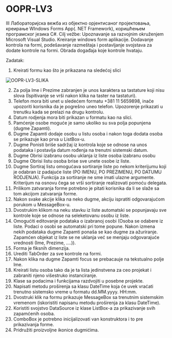 # OOPR-LV3
III Лабораторијска вежба из објектно орјентисаног пројектовања, креирање WIndows Forms App(. NET Framework), коришћењем програмског језика C#.
Cilj vežbe:
Upoznavanje sa razvojnim okruženjem Microsoft Visual Studio. Kreiranje windows form aplikacije. Dodavanje kontrola na 
formi, podešavanje razmeštaja i postavljanje svojstava za dodate kontrole na formi. Obrada događaja koje kontrole hvataju.

Zadatak:
1. Kreirati formu kao što je prikazana na sledećoj slici

![OOPR-LV3-SLIKA](https://user-images.githubusercontent.com/107811123/233790633-fe13c6bb-3d63-4198-a35d-b593e28a510b.png)


2. Za polja Ime i Prezime zabranjen je unos karaktera sa tastature koji nisu slova (Ispitivanje se vrši nakon klika na taster 
na tastaturi).
3. Telefon mora biti unet u sledećem formatu +381 11 5659898, inače upozoriti korisnika da je pogrešno uneo telefon.
Upozorenje prikazati u trenutku kada se prelazi na drugu kontrolu.
4. Datum rodjenja mora biti prikazan u formatu kao na slici.
5. Pamćenje osobe moguće je samo ukoliko su sva polja popunjena (dugme Zapamti).
6. Dugme Zapamti dodaje osobu u listu osoba i nakon toga dodata osoba se prikazuje kao prva u ListBox-u.
7. Dugme Ponisti briše sadržaj iz kontrola koje se odnose na unos podataka i postavlja datum rođenja na trenutni sistemski 
datum.
8. Dugme Obrisi izabranu osobu uklanja iz liste osoba izabranu osobu
9. Dugme Obrisi listu osoba brise sve unete osobe iz liste.
10. Dugme Sortiraj listu omogućava sortiranje liste po nekom kriterijumu koji je odabran iz padajuće liste (PO IMENU, PO 
PREZIMENU, PO DATUMU RODJENJA). Funkcija za sortiranje ne sme imati ulazne argumente. Kriterijum na osnovu 
čega se vrši sortiranje realizovati pomoću delegata.
11. Prilikom zatvaranja forme potrebno je pitati korisnika da li se slaže sa tom akcijom zatvaranja forme.
12. Nakon svake akcije klika na neko dugme, akciju ispratiti odgovarajućom porukom u MessageBox-u.
13. Dvostrukim klikom na neku stavku iz liste automatski se popunjavaju sve kontrole koje se odnose na seleketovanu osobu 
iz liste.
14. Omogućiti editovanje podataka o izabranoj osobi (Osoba se odabere iz liste. Podaci o osobi se automatski pri tome 
popune. Nakon izmena nekih podataka dugme Zapamti ponaša se kao dugme za ažuriranje. Zapamćen objekat iz liste se 
ne uklanja već se menjaju odgovarajuće vrednosti (Ime, Prezime, ....)).
15. Forma je fiksnih dimenzija.
16. Urediti TabOrder za sve kontrole na formi.
17. Nakon klika na dugme Zapamti focus se prebacauje na tekstualno polje Ime.
18. Kreirati listu osoba tako da je ta lista jedinstvena za ceo projekat i zabraniti njeno višestruko instanciranje.
19. Klase sa podacima i funkcijama razdvojiti u posebne projekte.
20. Napisati metodu proširenja sa klasu DateTime koja će uvek vraćati trenutno sistemsko vreme u formatu dd.MM.yyyy. 
HH:mm.
21. Dvostruki klik na formu prikazuje MessageBox sa trenutnim sistemskim vremenom (iskoristiti napisanu metodu 
proširenja za klasu DateTime).
22. Koristiti svojstvo DataSource iz klase ListBox-a za prikazivanje svih zapamćenih osoba.
23. ComboBox je potrebno inicijalizovati van konstruktora i to pre prikazivanja forme.
24. Pridružiti proizvoljne ikonice dugmićima.
